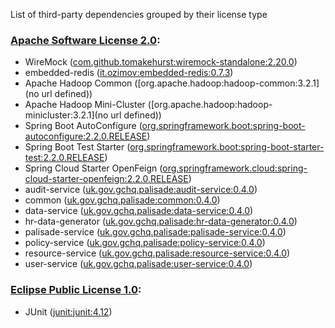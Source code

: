 List of third-party dependencies grouped by their license type

### [Apache Software License 2.0](./licenses/apache_software_license_2.0.txt):
* WireMock ([com.github.tomakehurst:wiremock-standalone:2.20.0](http://wiremock.org))
* embedded-redis ([it.ozimov:embedded-redis:0.7.3](https://github.com/ozimov/embedded-redis))
* Apache Hadoop Common ([org.apache.hadoop:hadoop-common:3.2.1](no url defined))
* Apache Hadoop Mini-Cluster ([org.apache.hadoop:hadoop-minicluster:3.2.1](no url defined))
* Spring Boot AutoConfigure ([org.springframework.boot:spring-boot-autoconfigure:2.2.0.RELEASE](https://projects.spring.io/spring-boot/#/spring-boot-parent/spring-boot-autoconfigure))
* Spring Boot Test Starter ([org.springframework.boot:spring-boot-starter-test:2.2.0.RELEASE](https://projects.spring.io/spring-boot/#/spring-boot-parent/spring-boot-starters/spring-boot-starter-test))
* Spring Cloud Starter OpenFeign ([org.springframework.cloud:spring-cloud-starter-openfeign:2.2.0.RELEASE](https://projects.spring.io/spring-cloud))
* audit-service ([uk.gov.gchq.palisade:audit-service:0.4.0](https://github.com/gchq/Palisade-services/tree/main/audit-service))
* common ([uk.gov.gchq.palisade:common:0.4.0](https://github.com/gchq/Palisade-common))
* data-service ([uk.gov.gchq.palisade:data-service:0.4.0](https://github.com/gchq/Palisade-services/tree/main/data-service))
* hr-data-generator ([uk.gov.gchq.palisade:hr-data-generator:0.4.0](https://github.com/gchq/Palisade-examples/tree/main/hr-data-generator))
* palisade-service ([uk.gov.gchq.palisade:palisade-service:0.4.0](https://github.com/gchq/Palisade-services/tree/main/palisade-service))
* policy-service ([uk.gov.gchq.palisade:policy-service:0.4.0](https://github.com/gchq/Palisade-services/tree/main/policy-service))
* resource-service ([uk.gov.gchq.palisade:resource-service:0.4.0](https://github.com/gchq/Palisade-services/tree/main/resource-service))
* user-service ([uk.gov.gchq.palisade:user-service:0.4.0](https://github.com/gchq/Palisade-services/tree/main/user-service))

### [Eclipse Public License 1.0](./licenses/eclipse_public_license_1.0.html):
* JUnit ([junit:junit:4.12](http://junit.org))
